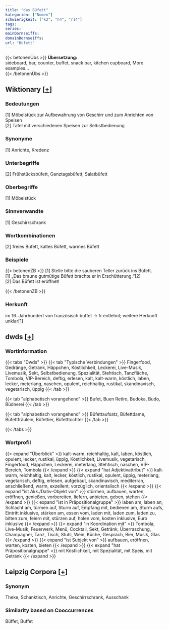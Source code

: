 ```yaml
---
title: "das Büfett"
kategorien: ["Nomen"]
schwierigkeit: ["k2", "h4", "r14"]
tags:
series:
mainDornseiffs:
domainDornseiffs:
url: "Büfett"
---
```


{{< betonenÜbs >}}
**Übersetzung:**  
sideboard, bar, counter, buffet, snack bar, kitchen cupboard, More examples...  
{{< /betonenÜbs >}}

## Wiktionary [[+](https://de.wiktionary.org/wiki/Büfett)]

### Bedeutungen
[1] Möbelstück zur Aufbewahrung von Geschirr und zum Anrichten von Speisen  
[2] Tafel mit verschiedenen Speisen zur Selbstbedienung  

### Synonyme
[1] Anrichte, Kredenz  

### Unterbegriffe
[2] Frühstücksbüfett, Ganztagsbüfett, Salatbüfett  

### Oberbegriffe
[1] Möbelstück  

### Sinnverwandte
[1] Geschirrschrank  

### Wortkombinationen
[2] freies Büfett,  kaltes Büfett,  warmes Büfett  

### Beispiele
{{< betonenZB >}}
[1] Stelle bitte die sauberen Teller zurück ins Büfett.  
[1] „Das braune gutmütige Büfett brachte er in Erschütterung.“[2]  
[2] Das Büfett ist eröffnet!  

{{< /betonenZB >}}
### Herkunft
im 16. Jahrhundert von französisch buffet → fr entlehnt; weitere Herkunft unklar[1]  



## dwds [[+](https://www.dwds.de/wb/Büfett)]

### Wortinformation
{{< tabs "Dwds" >}}
{{< tab "Typische Verbindungen" >}}
Fingerfood, Gedränge, Getränk, Häppchen, Köstlichkeit, Leckerei, Live-Musik, Livemusik, Sekt, Selbstbedienung, Spezialität, Stehtisch, Tanzfläche, Tombola, VIP-Bereich, deftig, erlesen, kalt, kalt-warm, köstlich, laben, lecker, meterlang, naschen, opulent, reichhaltig, rustikal, skandinavisch, vegetarisch, üppig
{{< /tab >}}

{{< tab "alphabetisch vorangehend" >}}
Bufet, Buen Retiro, Budoka, Budo, Büdnerei
{{< /tab >}}

{{< tab "alphabetisch vorangehend" >}}
Büfettaufsatz, Büfettdame, Büfettfräulein, Büfettier, Büfetttochter
{{< /tab >}}

{{< /tabs >}}

### Wortprofil
{{< expand "Überblick" >}} kalt-warm, reichhaltig, kalt, laben, köstlich, opulent, lecker, rustikal, üppig, Köstlichkeit, Livemusik, vegetarisch, Fingerfood, Häppchen, Leckerei, meterlang, Stehtisch, naschen, VIP-Bereich, Tombola {{< /expand >}}
{{< expand "hat Adjektivattribut" >}} kalt-warm, reichhaltig, kalt, lecker, köstlich, rustikal, opulent, üppig, meterlang, vegetarisch, deftig, erlesen, aufgebaut, skandinavisch, mediterran, anschließend, warm, exzellent, vorzüglich, orientalisch {{< /expand >}}
{{< expand "ist Akk./Dativ-Objekt von" >}} stürmen, aufbauen, warten, eröffnen, genießen, vorbereiten, liefern, anbieten, geben, stehen {{< /expand >}}
{{< expand "ist in Präpositionalgruppe" >}} laben am, laben an, Schlacht am, türmen auf, Sturm auf, Empfang mit, bedienen am, Sturm aufs, Eintritt inklusive, stärken am, essen vom, laden mit, laden zum, laden zu, bitten zum, feiern mit, stürzen auf, holen vom, kosten inklusive, Euro inklusive {{< /expand >}}
{{< expand "in Koordination mit" >}} Tombola, Live-Musik, Feuerwerk, Menü, Cocktail, Sekt, Getränk, Überraschung, Champagner, Tanz, Tisch, Stuhl, Wein, Küche, Gespräch, Bier, Musik, Glas {{< /expand >}}
{{< expand "ist Subjekt von" >}} aufbauen, eröffnen, warten, kosten, bieten {{< /expand >}}
{{< expand "hat Präpositionalgruppe" >}} mit Köstlichkeit, mit Spezialität, mit Speis, mit Getränk {{< /expand >}}

## Leipzig Corpora [[+](https://corpora.uni-leipzig.de/en/res?word=Büfett&corpusId=deu_newscrawl-public_2018)]


### Synonym
Theke, Schanktisch, Anrichte, Geschirrschrank, Ausschank


### Similarity based on Cooccurrences
Büffet, Buffet

